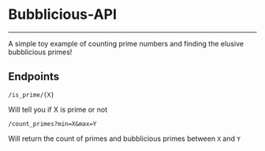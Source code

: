 # Bubblicious-API

---

A simple toy example of counting prime numbers and finding the elusive bubblicious primes!


## Endpoints
`/is_prime/{X}`

Will tell you if X is prime or not

`/count_primes?min=X&max=Y`

Will return the count of primes and bubblicious primes between `X` and `Y`
